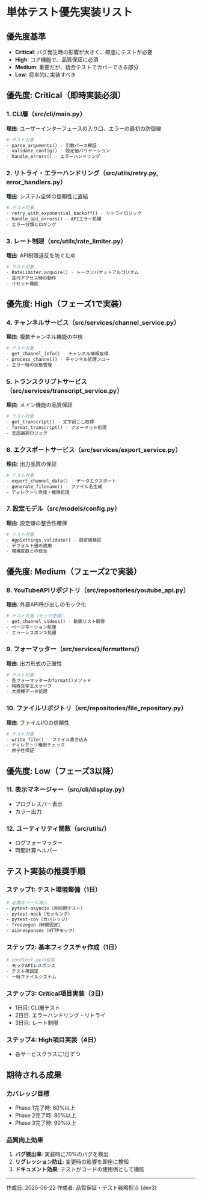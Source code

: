 # 単体テスト優先実装リスト

## 優先度基準
- **Critical**: バグ発生時の影響が大きく、即座にテストが必要
- **High**: コア機能で、品質保証に必須
- **Medium**: 重要だが、統合テストでカバーできる部分
- **Low**: 将来的に実装すべき

## 優先度: Critical（即時実装必須）

### 1. CLI層（src/cli/main.py）
**理由**: ユーザーインターフェースの入り口、エラーの最初の防御線
```python
# テスト対象
- parse_arguments() - 引数パース検証
- validate_config() - 設定値バリデーション  
- handle_errors() - エラーハンドリング
```

### 2. リトライ・エラーハンドリング（src/utils/retry.py, error_handlers.py）
**理由**: システム全体の信頼性に直結
```python
# テスト対象
- retry_with_exponential_backoff() - リトライロジック
- handle_api_errors() - APIエラー処理
- エラー分類とロギング
```

### 3. レート制限（src/utils/rate_limiter.py）
**理由**: API制限違反を防ぐため
```python
# テスト対象
- RateLimiter.acquire() - トークンバケットアルゴリズム
- 並行アクセス時の動作
- リセット機能
```

## 優先度: High（フェーズ1で実装）

### 4. チャンネルサービス（src/services/channel_service.py）
**理由**: 複数チャンネル機能の中核
```python
# テスト対象
- get_channel_info() - チャンネル情報取得
- process_channel() - チャンネル処理フロー
- エラー時の状態管理
```

### 5. トランスクリプトサービス（src/services/transcript_service.py）
**理由**: メイン機能の品質保証
```python
# テスト対象
- get_transcript() - 文字起こし取得
- format_transcript() - フォーマット処理
- 言語選択ロジック
```

### 6. エクスポートサービス（src/services/export_service.py）
**理由**: 出力品質の保証
```python
# テスト対象
- export_channel_data() - データエクスポート
- generate_filename() - ファイル名生成
- ディレクトリ作成・権限処理
```

### 7. 設定モデル（src/models/config.py）
**理由**: 設定値の整合性確保
```python
# テスト対象
- AppSettings.validate() - 設定値検証
- デフォルト値の適用
- 環境変数との統合
```

## 優先度: Medium（フェーズ2で実装）

### 8. YouTubeAPIリポジトリ（src/repositories/youtube_api.py）
**理由**: 外部API呼び出しのモック化
```python
# テスト対象（モック使用）
- get_channel_videos() - 動画リスト取得
- ページネーション処理
- エラーレスポンス処理
```

### 9. フォーマッター（src/services/formatters/）
**理由**: 出力形式の正確性
```python
# テスト対象
- 各フォーマッターのformat()メソッド
- 特殊文字エスケープ
- 大規模データ処理
```

### 10. ファイルリポジトリ（src/repositories/file_repository.py）
**理由**: ファイルI/Oの信頼性
```python
# テスト対象
- write_file() - ファイル書き込み
- ディレクトリ権限チェック
- 原子性保証
```

## 優先度: Low（フェーズ3以降）

### 11. 表示マネージャー（src/cli/display.py）
- プログレスバー表示
- カラー出力

### 12. ユーティリティ関数（src/utils/）
- ログフォーマッター
- 時間計算ヘルパー

## テスト実装の推奨手順

### ステップ1: テスト環境整備（1日）
```bash
# 必要なツール導入
- pytest-asyncio（非同期テスト）
- pytest-mock（モッキング）
- pytest-cov（カバレッジ）
- freezegun（時間固定）
- aioresponses（HTTPモック）
```

### ステップ2: 基本フィクスチャ作成（1日）
```python
# conftest.pyの拡張
- モックAPIレスポンス
- テスト用設定
- 一時ファイルシステム
```

### ステップ3: Critical項目実装（3日）
- 1日目: CLI層テスト
- 2日目: エラーハンドリング・リトライ
- 3日目: レート制限

### ステップ4: High項目実装（4日）
- 各サービスクラスに1日ずつ

## 期待される成果

### カバレッジ目標
- Phase 1完了時: 60%以上
- Phase 2完了時: 80%以上
- Phase 3完了時: 90%以上

### 品質向上効果
1. **バグ検出率**: 実装時に70%のバグを検出
2. **リグレッション防止**: 変更時の影響を即座に検知
3. **ドキュメント効果**: テストがコードの使用例として機能

---
作成日: 2025-06-22
作成者: 品質保証・テスト戦略担当 (dev3)